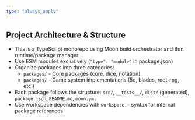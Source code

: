 ```yaml
---
type: "always_apply"
---
```


## Project Architecture & Structure

- This is a TypeScript monorepo using Moon build orchestrator and Bun runtime/package manager
- Use ESM modules exclusively (`"type": "module"` in package.json)
- Organize packages into three categories:
  - `packages/` - Core packages (core, dice, notation)
  - `packages/` - Game system implementations (5e, blades, root-rpg, etc.)
- Each package follows the structure: `src/`, `__tests__/`, `dist/` (generated), `package.json`, `README.md`, `moon.yml`
- Use workspace dependencies with `workspace:~` syntax for internal package references
